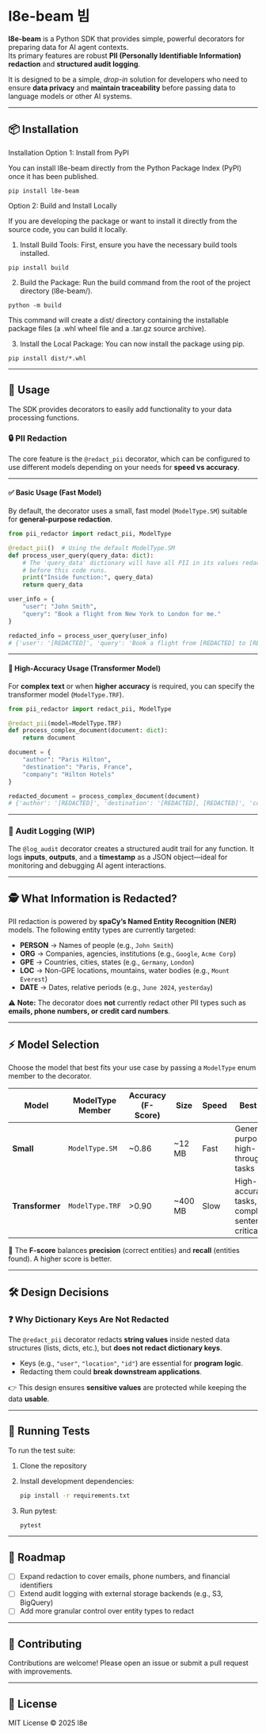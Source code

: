 # l8e-beam 빔

**l8e-beam** is a Python SDK that provides simple, powerful decorators for preparing data for AI agent contexts.  
Its primary features are robust **PII (Personally Identifiable Information) redaction** and **structured audit logging**.

It is designed to be a simple, *drop-in* solution for developers who need to ensure **data privacy** and **maintain traceability** before passing data to language models or other AI systems.

---

## 📦 Installation

Installation
Option 1: Install from PyPI

You can install l8e-beam directly from the Python Package Index (PyPI) once it has been published.
```
pip install l8e-beam
```

Option 2: Build and Install Locally

If you are developing the package or want to install it directly from the source code, you can build it locally.

1. Install Build Tools:
First, ensure you have the necessary build tools installed.
```
pip install build
```

2. Build the Package:
Run the build command from the root of the project directory (l8e-beam/).
```
python -m build
```
This command will create a dist/ directory containing the installable package files (a .whl wheel file and a .tar.gz source archive).

3. Install the Local Package:
You can now install the package using pip.
```
pip install dist/*.whl
```

---

## 🚀 Usage

The SDK provides decorators to easily add functionality to your data processing functions.

### 🔒 PII Redaction

The core feature is the `@redact_pii` decorator, which can be configured to use different models depending on your needs for **speed vs accuracy**.

---

#### ✅ Basic Usage (Fast Model)

By default, the decorator uses a small, fast model (`ModelType.SM`) suitable for **general-purpose redaction**.

```python
from pii_redactor import redact_pii, ModelType

@redact_pii()  # Using the default ModelType.SM
def process_user_query(query_data: dict):
    # The 'query_data' dictionary will have all PII in its values redacted
    # before this code runs.
    print("Inside function:", query_data)
    return query_data

user_info = {
    "user": "John Smith",
    "query": "Book a flight from New York to London for me."
}

redacted_info = process_user_query(user_info)
# {'user': '[REDACTED]', 'query': 'Book a flight from [REDACTED] to [REDACTED] for me.'}
```

---

#### 🎯 High-Accuracy Usage (Transformer Model)

For **complex text** or when **higher accuracy** is required, you can specify the transformer model (`ModelType.TRF`).

```python
from pii_redactor import redact_pii, ModelType

@redact_pii(model=ModelType.TRF)
def process_complex_document(document: dict):
    return document

document = {
    "author": "Paris Hilton",
    "destination": "Paris, France",
    "company": "Hilton Hotels"
}

redacted_document = process_complex_document(document)
# {'author': '[REDACTED]', 'destination': '[REDACTED], [REDACTED]', 'company': '[REDACTED]'}
```

---

### 📜 Audit Logging (WIP)

The `@log_audit` decorator creates a structured audit trail for any function.
It logs **inputs**, **outputs**, and a **timestamp** as a JSON object—ideal for monitoring and debugging AI agent interactions.

---

## 🕵️ What Information is Redacted?

PII redaction is powered by **spaCy’s Named Entity Recognition (NER)** models.
The following entity types are currently targeted:

* **PERSON** → Names of people (e.g., `John Smith`)
* **ORG** → Companies, agencies, institutions (e.g., `Google`, `Acme Corp`)
* **GPE** → Countries, cities, states (e.g., `Germany`, `London`)
* **LOC** → Non-GPE locations, mountains, water bodies (e.g., `Mount Everest`)
* **DATE** → Dates, relative periods (e.g., `June 2024`, `yesterday`)

⚠️ **Note:** The decorator does **not** currently redact other PII types such as **emails, phone numbers, or credit card numbers**.

---

## ⚡ Model Selection

Choose the model that best fits your use case by passing a `ModelType` enum member to the decorator.

| Model           | ModelType Member | Accuracy (F-Score) | Size     | Speed | Best For                                             |
| --------------- | ---------------- | ------------------ | -------- | ----- | ---------------------------------------------------- |
| **Small**       | `ModelType.SM`   | \~0.86             | \~12 MB  | Fast  | General-purpose, high-throughput tasks               |
| **Transformer** | `ModelType.TRF`  | >0.90              | \~400 MB | Slow  | High-accuracy tasks, complex sentences, critical PII |

🔹 The **F-score** balances **precision** (correct entities) and **recall** (entities found). A higher score is better.

---

## 🛠️ Design Decisions

### ❓ Why Dictionary Keys Are Not Redacted

The `@redact_pii` decorator redacts **string values** inside nested data structures (lists, dicts, etc.), but **does not redact dictionary keys**.

* Keys (e.g., `"user"`, `"location"`, `"id"`) are essential for **program logic**.
* Redacting them could **break downstream applications**.

👉 This design ensures **sensitive values** are protected while keeping the data **usable**.

---

## 🧪 Running Tests

To run the test suite:

1. Clone the repository

2. Install development dependencies:

   ```bash
   pip install -r requirements.txt
   ```

3. Run pytest:

   ```bash
   pytest
   ```

---

## 📌 Roadmap

* [ ] Expand redaction to cover emails, phone numbers, and financial identifiers
* [ ] Extend audit logging with external storage backends (e.g., S3, BigQuery)
* [ ] Add more granular control over entity types to redact

---

## 🤝 Contributing

Contributions are welcome! Please open an issue or submit a pull request with improvements.

---

## 📄 License

MIT License © 2025 l8e
